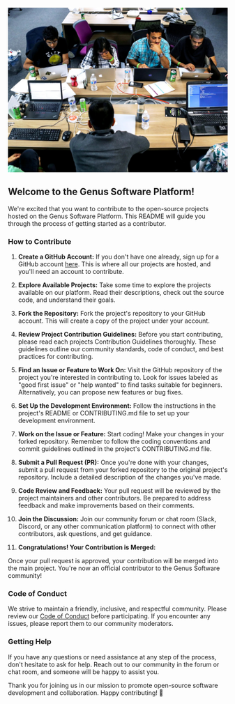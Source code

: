 ![Tech Quests Card](projects.jpg)
<a name="readme-top"></a>

## Welcome to the Genus Software Platform!

We're excited that you want to contribute to the open-source projects hosted on the Genus Software Platform. This README will guide you through the process of getting started as a contributor.

### How to Contribute

1. **Create a GitHub Account:**
   If you don't have one already, sign up for a GitHub account [here](https://github.com/join). This is where all our projects are hosted, and you'll need an account to contribute.

2. **Explore Available Projects:**
   Take some time to explore the projects available on our platform. Read their descriptions, check out the source code, and understand their goals.

3. **Fork the Repository:**
   Fork the project's repository to your GitHub account. This will create a copy of the project under your account.

4. **Review Project Contribution Guidelines:**
   Before you start contributing, please read each projects Contribution Guidelines thoroughly. These guidelines outline our community standards, code of conduct, and best practices for contributing.

5. **Find an Issue or Feature to Work On:**
   Visit the GitHub repository of the project you're interested in contributing to. Look for issues labeled as "good first issue" or "help wanted" to find tasks suitable for beginners. Alternatively, you can propose new features or bug fixes.

6. **Set Up the Development Environment:**
   Follow the instructions in the project's README or CONTRIBUTING.md file to set up your development environment.

7. **Work on the Issue or Feature:**
   Start coding! Make your changes in your forked repository. Remember to follow the coding conventions and commit guidelines outlined in the project's CONTRIBUTING.md file.

8. **Submit a Pull Request (PR):**
   Once you're done with your changes, submit a pull request from your forked repository to the original project's repository. Include a detailed description of the changes you've made.

9. **Code Review and Feedback:**
   Your pull request will be reviewed by the project maintainers and other contributors. Be prepared to address feedback and make improvements based on their comments.

10. **Join the Discussion:**
   Join our community forum or chat room (Slack, Discord, or any other communication platform) to connect with other contributors, ask questions, and get guidance.

11. **Congratulations! Your Contribution is Merged:**
    
   Once your pull request is approved, your contribution will be merged into the main project. You're now an official contributor to the Genus Software community!

### Code of Conduct

We strive to maintain a friendly, inclusive, and respectful community. Please review our [Code of Conduct](CODE_OF_CONDUCT.md) before participating. If you encounter any issues, please report them to our community moderators.

### Getting Help

If you have any questions or need assistance at any step of the process, don't hesitate to ask for help. Reach out to our community in the forum or chat room, and someone will be happy to assist you.

Thank you for joining us in our mission to promote open-source software development and collaboration. Happy contributing! 🎉
